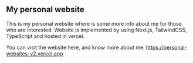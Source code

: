 ## My personal website

This is my personal website where is some more info about me for those who are interested. Website is implemented by using Next.js, TailwindCSS, TypeScript and hosted in vercel.

You can visit the website here, and know more about me: https://personal-websites-v2.vercel.app 
